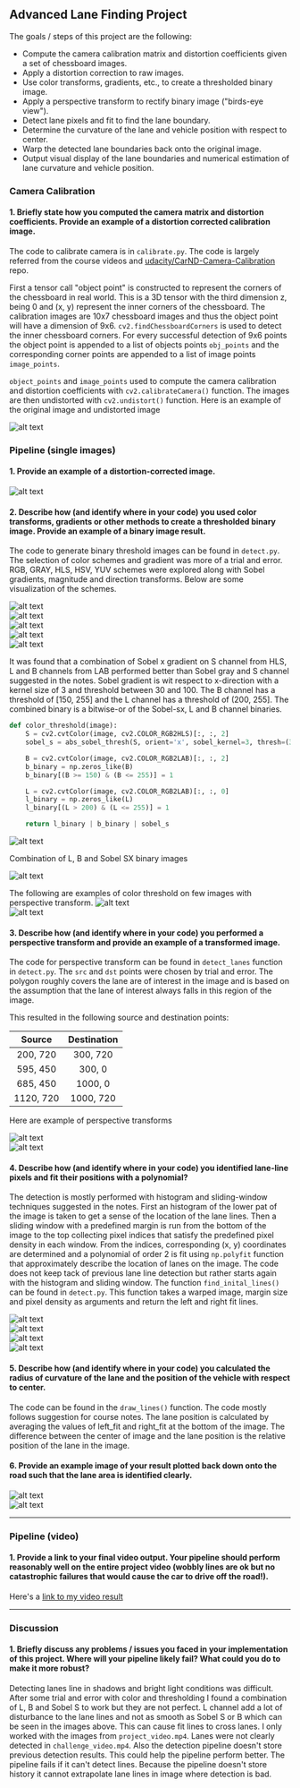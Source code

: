 ## Advanced Lane Finding Project

The goals / steps of this project are the following:

* Compute the camera calibration matrix and distortion coefficients given a set of chessboard images.
* Apply a distortion correction to raw images.
* Use color transforms, gradients, etc., to create a thresholded binary image.
* Apply a perspective transform to rectify binary image ("birds-eye view").
* Detect lane pixels and fit to find the lane boundary.
* Determine the curvature of the lane and vehicle position with respect to center.
* Warp the detected lane boundaries back onto the original image.
* Output visual display of the lane boundaries and numerical estimation of lane curvature and vehicle position.

[//]: # (Image References)

[image1]: ./output_images/color_threshold1.png ""  
[image2]: ./output_images/color_threshold2.png ""  
[image3]: ./output_images/combined.png ""  
[image4]: ./output_images/combined1.png ""  
[image5]: ./output_images/hls.png ""  
[image6]: ./output_images/hsv.png ""  
[image7]: ./output_images/lab.png ""  
[image8]: ./output_images/lane1.png ""  
[image9]: ./output_images/lane2.png ""  
[image10]: ./output_images/lane_fit.png ""  
[image11]: ./output_images/perspective1.png ""  
[image12]: ./output_images/perspective2.png ""  
[image13]: ./output_images/rgb.png ""  
[image14]: ./output_images/save_output_here.txt ""  
[image15]: ./output_images/sliding_window.png ""  
[image16]: ./output_images/undistorted1.png ""  
[image17]: ./output_images/undistorted2.png ""  
[image18]: ./output_images/unwarped.png ""  
[image19]: ./output_images/warped.png ""  
[image20]: ./output_images/yuv.png ""  

### Camera Calibration

#### 1. Briefly state how you computed the camera matrix and distortion coefficients. Provide an example of a distortion corrected calibration image.

The code to calibrate camera is in `calibrate.py`. The code is largely referred from the course videos and [udacity/CarND-Camera-Calibration](https://github.com/udacity/CarND-Camera-Calibration) repo.  

First a tensor call "object point" is constructed to represent the corners of the chessboard in real world. This is a 3D tensor with the third dimension z, being 0 and (x, y) represent the inner corners of the chessboard. The calibration images are 10x7 chessboard images and thus the object point will have a dimension of 9x6. `cv2.findChessboardCorners` is used to detect the inner chessboard corners. For every successful detection of 9x6 points the object point is appended to a list of objects points `obj_points` and the corresponding corner points are appended to a list of image points `image_points`.

 `object_points` and `image_points` used to compute the camera calibration and distortion coefficients with `cv2.calibrateCamera()` function.  The images are then undistorted with `cv2.undistort()` function. Here is an example of the original image and undistorted image

![alt text][image16]  

### Pipeline (single images)

#### 1. Provide an example of a distortion-corrected image.

![alt text][image17]  

#### 2. Describe how (and identify where in your code) you used color transforms, gradients or other methods to create a thresholded binary image.  Provide an example of a binary image result.

The code to generate binary threshold images can be found in `detect.py`. The selection of color schemes and gradient was more of a trial and error. RGB, GRAY, HLS, HSV, YUV schemes were explored along with Sobel gradients, magnitude and direction transforms. Below are some visualization of the schemes.

![alt text][image13]  
![alt text][image5]  
![alt text][image6]  
![alt text][image7]  
![alt text][image20]  

It was found that a combination of Sobel x gradient on S channel from HLS, L and B channels from LAB performed better than
Sobel gray and S channel suggested in the notes. Sobel gradient is wit respect to x-direction with a kernel size of 3 and
threshold between 30 and 100. The B channel has a threshold of [150, 255] and the L channel has a threshold of (200, 255].
  The combined binary is a bitwise-or of the Sobel-sx, L and B channel binaries.

```python
def color_threshold(image):
    S = cv2.cvtColor(image, cv2.COLOR_RGB2HLS)[:, :, 2]
    sobel_s = abs_sobel_thresh(S, orient='x', sobel_kernel=3, thresh=(30, 100))

    B = cv2.cvtColor(image, cv2.COLOR_RGB2LAB)[:, :, 2]
    b_binary = np.zeros_like(B)
    b_binary[(B >= 150) & (B <= 255)] = 1

    L = cv2.cvtColor(image, cv2.COLOR_RGB2LAB)[:, :, 0]
    l_binary = np.zeros_like(L)
    l_binary[(L > 200) & (L <= 255)] = 1

    return l_binary | b_binary | sobel_s
```  

![alt text][image3]  

Combination of L, B and Sobel SX binary images

![alt text][image4]  

The following are examples of color threshold on few images with perspective transform.
![alt text][image1]  
![alt text][image2]  


#### 3. Describe how (and identify where in your code) you performed a perspective transform and provide an example of a transformed image.

The code for perspective transform can be found in `detect_lanes` function in `detect.py`. The `src` and `dst` points were chosen by trial and error. The polygon roughly covers the lane are of interest in the image and is based on the assumption that the lane of interest always falls in this region of the image.

This resulted in the following source and destination points:

| Source        | Destination   |
|:-------------:|:-------------:|
| 200, 720      | 300, 720      |
| 595, 450      | 300, 0        |
| 685, 450      | 1000, 0       |
| 1120, 720     | 1000, 720     |

Here are example of perspective transforms

![alt text][image12]  
![alt text][image11]  

#### 4. Describe how (and identify where in your code) you identified lane-line pixels and fit their positions with a polynomial?

The detection is mostly performed with histogram and sliding-window techniques suggested in the notes. First an histogram of the lower pat of the image is taken to get a sense of the location of the lane lines. Then a sliding window with a predefined margin is run from the bottom of the image to the top collecting pixel indices that satisfy the predefined pixel density in each window. From the indices, corresponding (x, y) coordinates are determined and a polynomial of order 2 is fit using `np.polyfit` function that approximately describe the location of lanes on the image. The code does not keep tack of previous lane line detection but rather starts again with the histogram and sliding window. The function `find_inital_lines()` can be found in `detect.py`. This function takes a warped image, margin size and pixel density as arguments and return the left and right fit lines.   

![alt text][image19]  
![alt text][image15]  
![alt text][image10]  
![alt text][image18]  

#### 5. Describe how (and identify where in your code) you calculated the radius of curvature of the lane and the position of the vehicle with respect to center.

The code can be found in the `draw_lines()` function. The code mostly follows suggestion for course notes.
The lane position is calculated by averaging the values of left_fit and right_fit at the bottom of the image. The difference between the center of image and the lane position is the relative position of the lane in the image.

#### 6. Provide an example image of your result plotted back down onto the road such that the lane area is identified clearly.

![alt text][image8]  
![alt text][image9]  

---

### Pipeline (video)

#### 1. Provide a link to your final video output.  Your pipeline should perform reasonably well on the entire project video (wobbly lines are ok but no catastrophic failures that would cause the car to drive off the road!).

Here's a [link to my video result](./project_video_output.mp4)

---

### Discussion

#### 1. Briefly discuss any problems / issues you faced in your implementation of this project.  Where will your pipeline likely fail?  What could you do to make it more robust?

Detecting lanes line in shadows and bright light conditions was difficult. After some trial and error with color and thresholding I found a combination of L, B and Sobel S to work but they are not perfect. L channel add a lot of disturbance to the lane lines and not as smooth as Sobel S or B which can be seen in the images above. This can cause fit lines to cross lanes. I only worked with the images from `project_video.mp4`. Lanes were not clearly detected in `challenge_video.mp4`. Also the detection pipeline doesn't store previous detection results. This could help the pipeline perform better.  The pipeline fails if it can't detect lines. Because the pipeline doesn't store history it cannot extrapolate lane lines in image where detection is bad.
